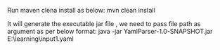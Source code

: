 Run maven clena install as below:
mvn clean install

It will generate the executable jar file , we need to pass file path as argument as per below format:
java -jar YamlParser-1.0-SNAPSHOT.jar E:\learning\input1.yaml

